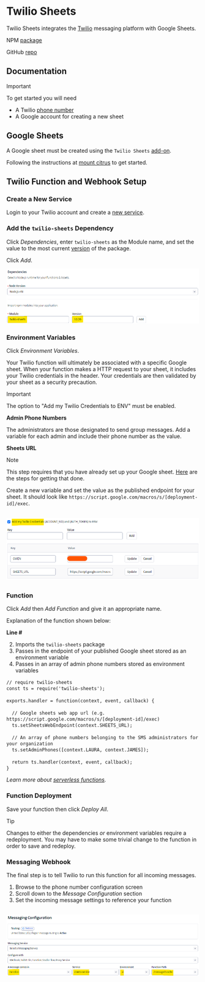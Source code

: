 # Twilio Sheets

Twilio Sheets integrates the [Twilio](https://www.twilio.com/en-us/messaging/channels/sms) messaging platform with Google Sheets.

NPM [package](https://www.npmjs.com/package/twilio-sheets)

GitHub [repo](https://github.com/mountcitrus/twilio-sheets)

## Documentation

> [!IMPORTANT]
> To get started you will need
> * A Twilio [phone number](https://www.twilio.com/en-us/phone-numbers/toll-free)
> * A Google account for creating a new sheet

## Google Sheets

A Google sheet must be created using the `Twilio Sheets` [add-on](https://mountcitrus.com/docs).

Following the instructions at [mount citrus](https://mountcitrus.com/google-add-on-guide) to get started.

## Twilio Function and Webhook Setup

### Create a New Service

Login to your Twilio account and create a [new service](https://console.twilio.com/us1/develop/functions/services).

### Add the `twilio-sheets` Dependency

Click *Dependencies*, enter `twilio-sheets` as the Module name, and set the value to the most current [version](https://www.npmjs.com/package/twilio-sheets?activeTab=versions) of the package.

Click *Add*.

![Screenshot of Twilio service dependencies.](/assets/images/twilio_function_dependencies.png)

### Environment Variables

Click *Environment Variables*.

Your Twilio function will ultimately be associated with a specific Google sheet. When your function makes a HTTP request to your sheet, it includes your Twilio credentials in the header. Your credentials are then validated by your sheet as a security precaution.

> [!IMPORTANT]
> The option to "Add my Twilio Credentials to ENV" must be enabled.

**Admin Phone Numbers**

The administrators are those designated to send group messages. Add a variable for each admin and include their phone number as the value.

**Sheets URL**

> [!NOTE]
> This step requires that you have already set up your Google sheet. [Here](https://mountcitrus.com/google-add-on-guide) are the steps for getting that done.

Create a new variable and set the value as the published endpoint for your sheet. It should look like `https://script.google.com/macros/s/[deployment-id]/exec`.

##

![Screenshot of Twilio environment variables.](/assets/images/twilio_function_variables.png)

##

### Function

Click *Add* then *Add Function* and give it an appropriate name. 

Explanation of the function shown below:

**Line #**

  2. Imports the `twilio-sheets` package
  7. Passes in the endpoint of your published Google sheet stored as an environment variable
 10. Passes in an array of admin phone numbers stored as environment variables

```
// require twilio-sheets
const ts = require('twilio-sheets');

exports.handler = function(context, event, callback) {

  // Google sheets web app url (e.g. https://script.google.com/macros/s/[deployment-id]/exec)
  ts.setSheetsWebEndpoint(context.SHEETS_URL);

  // An array of phone numbers belonging to the SMS administrators for your organization
  ts.setAdminPhones([context.LAURA, context.JAMES]);

  return ts.handler(context, event, callback);
}
```

*Learn more about [serverless functions](https://www.twilio.com/docs/serverless/functions-assets/functions).*

### Function Deployment

Save your function then click *Deploy All*.

> [!TIP]
> Changes to either the dependencies *or* environment variables require a redeployment. You may have to make some trivial change to the function in order to save and redeploy.

### Messaging Webhook

The final step is to tell Twilio to run this function for all incoming messages.
 
  1. Browse to the phone number configuration screen
  2. Scroll down to the *Message Configuration* section
  3. Set the incoming message settings to reference your function

## 

![Screenshot of Twilio webhook setup.](/assets/images/twilio_webhook_config.png)